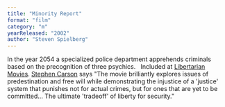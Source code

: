 ```yaml
---
title: "Minority Report"
format: "film"
category: "m"
yearReleased: "2002"
author: "Steven Spielberg"
---
```

 In the year 2054 a specialized police department apprehends criminals based on  the precognition of three psychics.
  
 Included at <a href="http://libertarianmovies.net/M/Minority-Report-2002-.html"> Libertarian Movies</a>. <a href="https://mises.org/library/films-liberty-and-state-1">Stephen Carson</a>  says "The movie brilliantly explores issues of predestination and free will  while demonstrating the injustice of a 'justice' system that punishes not for  actual crimes, but for ones that are yet to be committed... The ultimate 'tradeoff'  of liberty for security."
  